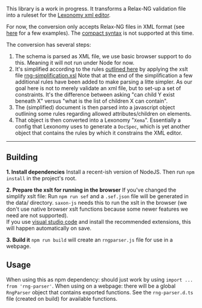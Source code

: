 This library is a work in progress. 
It transforms a Relax-NG validation file into a ruleset for the [Lexonomy xml editor](https://github.com/elexis-eu/Lexonomy). 

For now, the conversion only accepts Relax-NG files in XML format (see [here](https://relaxng.org/tutorial-20011203.html) for a few examples). The [compact syntax](https://www.oasis-open.org/committees/relax-ng/compact-20021121.html) is not supported at this time.


The conversion has several steps: 
1. The schema is parsed as XML file, we use basic browser support to do this. Meaning it will not run under Node for now.
2. It's simplified according to the rules [outlined here](https://www.oasis-open.org/committees/relax-ng/spec-20011203.html#simplification) by applying the xslt file [rng-simplification.xsl](data/rng-simplification.xsl) 
  Note that at the end of the simplification a few additional rules have been added to make parsing a litte simpler. As our goal here is not to merely validate an xml file, but to set-up a set of constraints. It's the difference between asking "can child Y exist beneath X" versus "what is the list of children X can contain".
3. The (simplified) document is then parsed into a javascript object outlining some rules regarding allowed attributes/children on elements. 
4. That object is then converted into a Lexonomy "`Xema`". Essentially a config that Lexonomy uses to generate a `DocSpec`, which is yet another object that contains the rules by which it constrains the XML editor.

-----------

## Building

**1. Install dependencies**
Install a recent-ish version of NodeJS. Then run `npm install` in the project's root.

**2. Prepare the xslt for running in the browser**
If you've changed the simplify xslt file: 
Run `npm run sef` and a `.sef.json` file will be generated in the data/ directory. `saxon-js` needs this to run the xslt in the browser (we don't use native browser xslt functions because some newer features we need are not supported).  
   If you use [visual studio code](https://code.visualstudio.com/download) and install the recommended extensions, this will happen automatically on save.

**3. Build it**
`npm run build` will create an `rngparser.js` file for use in a webpage.

## Usage

When using this as npm dependency: should just work by using `import ... from 'rng-parser'`. 
When using on a webpage: there will be a global `RngParser` object that contains exported functions. See the `rng-parser.d.ts` file (created on build) for available functions. 
